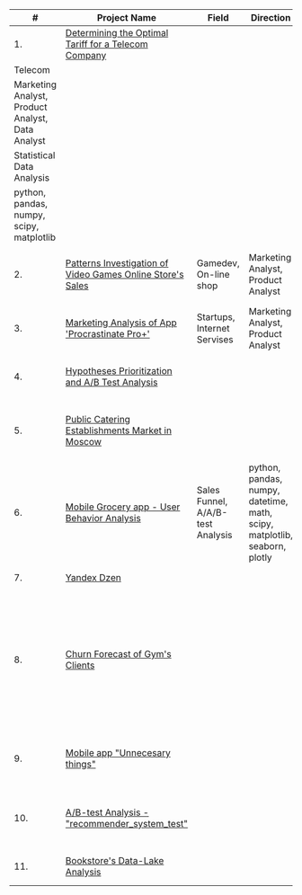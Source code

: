 | #    | Project Name             | Field              | Direction | Skills      | Stack    |
| ---- | -------------------------| ------------------ | --------- | ----------- | -------- |
| 1.   | [Determining the Optimal Tariff for a Telecom Company](https://github.com/damsshakirov/data_analyst_projects/tree/main/projects_rus/1_statistical_data_analysis) | 
Telecom | 
Marketing Analyst, Product Analyst, Data Analyst | 
Statistical Data Analysis | 
python, pandas, numpy, scipy, <br/> matplotlib |
| 2.   | [Patterns Investigation of Video Games Online Store's Sales](https://github.com/damsshakirov/data_analyst_projects/tree/main/projects_rus/2_combined_project_1) | Gamedev, On-line shop | Marketing Analyst, Product Analyst | User Portrait Analysis, <br/> Hypotheses Testing | python, pandas, numpy, scipy, <br/> matplotlib |
| 3.   | [Marketing Analysis of App 'Procrastinate Pro+'](https://github.com/damsshakirov/data_analyst_projects/tree/main/projects_rus/3_business_metrics_analysis) | Startups, Internet Servises | Marketing Analyst, Product Analyst | Business Metrics Analysis | python, pandas, numpy, datetime, <br/> matplotlib |
| 4.   | [Hypotheses Prioritization and A/B Test Analysis](https://github.com/damsshakirov/data_analyst_projects/tree/main/projects_rus/4_decision_making_in_business) | | | Decision Making in Business | python, pandas, numpy, datetime, math, scipy, matplotlib |
| 5.   | [Public Catering Establishments Market in Moscow](https://github.com/damsshakirov/data_analyst_projects/tree/main/projects_rus/5_storytelling_using_graphs) | | | Storytelling Using Graphs | python, pandas, numpy, scipy, requests, <br/> matplotlib, seaborn, plotly |
| 6.   | [Mobile Grocery app - User Behavior Analysis](https://github.com/damsshakirov/data_analyst_projects/tree/main/projects_rus/) | Sales Funnel, <br/> A/A/B-test Analysis | python, pandas, numpy, datetime, math, scipy, <br/> matplotlib, seaborn, plotly |
| 7.   | [Yandex Dzen](https://github.com/damsshakirov/data_analyst_projects/tree/main/projects_rus/7_dashboard) | | | Tableau Dashboard | python, tableau |
| 8.   | [Churn Forecast of Gym's Clients](https://github.com/damsshakirov/data_analyst_projects/tree/main/projects_rus/8_machine_learning) | | | Machine Learning | python, pandas, numpy, <br/> matplotlib, seaborn, <br/> sklearn (model_selection, linear_model, ensemble, preprocessing, metrics, cluster.hierarchy, cluster) |
| 9.   | [Mobile app "Unnecesary things"](https://github.com/damsshakirov/data_analyst_projects/tree/main/projects_rus/9_final_project/9_1_mobile_app) | | | User's Behaviour Scenarios, <br/> Sales Funnel | python, pandas, numpy, datetime, scipy, <br/> matplotlib, seaborn, plotly |
| 10.   | [A/B-test Analysis - "recommender_system_test"](https://github.com/damsshakirov/data_analyst_projects/tree/main/projects_rus/9_final_project/9_2_ab_test) | | | A/B-test | python, pandas, numpy, datetime, scipy, <br/> matplotlib, seaborn, plotly |
| 11.   | [Bookstore's Data-Lake Analysis](https://github.com/damsshakirov/data_analyst_projects/tree/main/projects_rus/9_final_project/9_3_sql) | | | SQL | python, pandas, create_engine, sql|